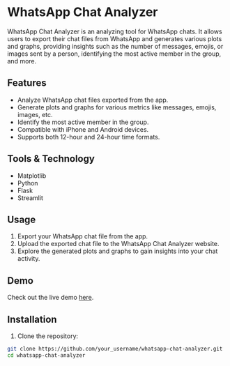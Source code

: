 # WhatsApp Chat Analyzer

WhatsApp Chat Analyzer is an analyzing tool for WhatsApp chats. It allows users to export their chat files from WhatsApp and generates various plots and graphs, providing insights such as the number of messages, emojis, or images sent by a person, identifying the most active member in the group, and more.

## Features

- Analyze WhatsApp chat files exported from the app.
- Generate plots and graphs for various metrics like messages, emojis, images, etc.
- Identify the most active member in the group.
- Compatible with iPhone and Android devices.
- Supports both 12-hour and 24-hour time formats.

## Tools & Technology

- Matplotlib
- Python
- Flask
- Streamlit

## Usage

1. Export your WhatsApp chat file from the app.
2. Upload the exported chat file to the WhatsApp Chat Analyzer website.
3. Explore the generated plots and graphs to gain insights into your chat activity.

## Demo

Check out the live demo [here](https://whatsapp-chat-analysis-v1-1.streamlit.app/).

## Installation

1. Clone the repository:

```bash
git clone https://github.com/your_username/whatsapp-chat-analyzer.git
cd whatsapp-chat-analyzer
